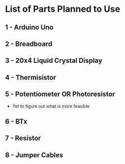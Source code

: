 # List of Parts Planned to Use

## 1 - Arduino Uno

## 2 - Breadboard

## 3 - 20x4 Liquid Crystal Display

## 4 - Thermisistor

## 5 - Potentiometer OR Photoresistor
- Yet to figure out what is more feasible

## 6 - BTx

## 7 - Resistor

## 8 - Jumper Cables

